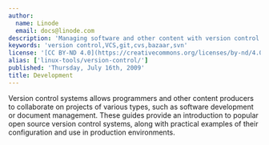```yaml
---
author:
  name: Linode
  email: docs@linode.com
description: 'Managing software and other content with version control systems.'
keywords: 'version control,VCS,git,cvs,bazaar,svn'
license: '[CC BY-ND 4.0](https://creativecommons.org/licenses/by-nd/4.0)'
alias: ['linux-tools/version-control/']
published: 'Thursday, July 16th, 2009'
title: Development
---
```


Version control systems allows programmers and other content producers to collaborate on projects of various types, such as software development or document management. These guides provide an introduction to popular open source version control systems, along with practical examples of their configuration and use in production environments.
